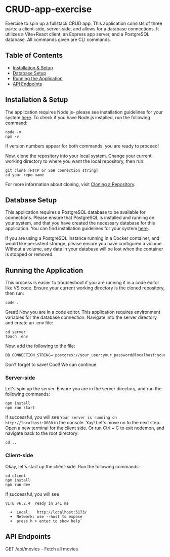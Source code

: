 # CRUD-app-exercise
Exercise to spin up a fullstack CRUD app.
This application consists of three parts: a client-side, server-side, and allows for a database connections.
It utilizes a Vite+React client, an Express app server, and a PostgreSQL database. All commands given are CLI commands.

## Table of Contents
- [Installation & Setup](#installation--setup)
- [Database Setup](#database-setup)
- [Running the Application](#running-the-application)
- [API Endpoints](#api-endpoints)

## Installation & Setup
The application requires Node.js- please see installation guidelines for your system [here](https://nodejs.org/en/download).
To check if you have Node.js installed, run the following command:
```
node -v
npm -v
```
If version numbers appear for both commands, you are ready to proceed!

Now, clone the repository into your local system. Change your current working directory to where you want the local repository, then run:
```
git clone [HTTP or SSH connection string]
cd your-repo-name
```
For more information about cloning, visit [Cloning a Repository](https://docs.github.com/en/repositories/creating-and-managing-repositories/cloning-a-repository).

## Database Setup
This application requires a PostgreSQL database to be available for connections. Please ensure that PostgreSQL is installed and running on your system, and that you have created the necessary database for this application. You can find installation guidelines for your system [here](https://www.postgresql.org/download/).

If you are using a PostgreSQL instance running in a Docker container, and would like persistent storage, please ensure you have configured a volume. Without a volume, any data in your database will be lost when the container is stopped or removed.

## Running the Application
This process is easier to troubleshoot if you are running it in a code editor like VS code. Ensure your current working directory is the cloned repository, then run:
```
code .
```
Great! Now you are in a code editor. This application requires environment variables for the database connection. Navigate into the server directory and create an .env file:
```
cd server
touch .env
```
Now, add the following to the file:
```
DB_CONNECTION_STRING='postgres://your_user:your_password@localhost:your_port/your_database'
```
Don't forget to save! Cool! We can continue.

### Server-side
Let's spin up the server. Ensure you are in the server directory, and run the following commands:
```
npm install
npm run start
```
If successful, you will see `Your server is running on http://localhost:8080` in the console.
Yay! Let's move on to the next step. Open a new terminal for the client side. Or run Ctrl + C to exit nodemon, and navigate back to the root directory:
```
cd ..
```

### Client-side
Okay, let's start up the client-side. Run the following commands:
```
cd client
npm install
npm run dev
```
If successful, you will see

```
VITE v6.2.4  ready in 241 ms

  ➜  Local:   http://localhost:5173/
  ➜  Network: use --host to expose
  ➜  press h + enter to show help`
```

## API Endpoints
GET /api/movies - Fetch all movies